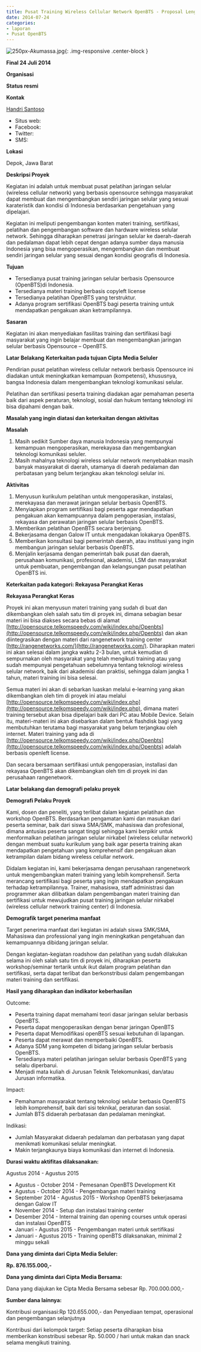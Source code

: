 ```yaml
---
title: Pusat Training Wireless Cellular Network OpenBTS - Proposal Lengkap
date: 2014-07-24
categories:
- laporan
- Pusat OpenBTS
---
```


![250px-Akumassa.jpg](/uploads/250px-Akumassa.jpg){: .img-responsive .center-block }

**Final 24 Juli 2014**

**Organisasi**

**Status resmi**

**Kontak**

  [Handri Santoso](http://wiki.ciptamedia.org/wiki/Handri_Santoso)
* Situs web: 
* Facebook: 
* Twitter: 
* SMS: 

**Lokasi**

Depok, Jawa Barat

**Deskripsi Proyek**

Kegiatan ini adalah untuk membuat pusat pelatihan jaringan selular (wireless cellular network) yang berbasis opensource sehingga masyarakat dapat membuat dan mengembangkan sendiri jaringan selular yang sesuai karateristik dan kondisi di Indonesia berdasarkan pengetahuan yang dipelajari.

Kegiatan ini meliputi pengembangan konten materi training, sertifikasi, pelatihan dan pengembangan software dan hardware wireless selular network. Sehingga diharapkan penetrasi jaringan selular ke daerah-daerah dan pedalaman dapat lebih cepat dengan adanya sumber daya manusia Indonesia yang bisa mengoperasikan, mengembangkan dan membuat sendiri jaringan selular yang sesuai dengan kondisi geografis di Indonesia.

**Tujuan**

* Tersedianya pusat training jaringan selular berbasis Opensource (OpenBTS)di Indonesia.
* Tersedianya materi training berbasis copyleft license
* Tersedianya pelatihan OpenBTS yang terstruktur.
* Adanya program sertifikasi OpenBTS bagi peserta training untuk mendapatkan pengakuan akan ketrampilannya.

**Sasaran**

Kegiatan ini akan menyediakan fasilitas training dan sertifikasi bagi masyarakat yang ingin belajar membuat dan mengembangkan jaringan selular berbasis Opensource – OpenBTS.

**Latar Belakang**
 **Keterkaitan pada tujuan Cipta Media Seluler**

Pendirian pusat pelatihan wireless cellular network berbasis Opensource ini diadakan untuk meningkatkan kemampuan (kompetensi), khususnya, bangsa Indonesia dalam mengembangkan teknologi komunikasi selular.

Pelatihan dan sertifikasi peserta training diadakan agar pemahaman peserta baik dari aspek peraturan, teknologi, sosial dan hukum tentang teknologi ini bisa dipahami dengan baik.

**Masalah yang ingin diatasi dan keterkaitan dengan aktivitas**

 **Masalah**

1. Masih sedikit Sumber daya manusia Indonesia yang mempunyai kemampuan mengoperasikan, merekayasa dan mengembangkan teknologi komunikasi seluler.
2. Masih mahalnya teknologi wireless selular network menyebabkan masih banyak masyarakat di daerah, utamanya di daerah pedalaman dan perbatasan yang belum terjangkau akan teknologi selular ini.
    
**Aktivitas**

1. Menyusun kurikulum pelatihan untuk mengoperasikan, instalasi, merekayasa dan merawat jaringan selular berbasis OpenBTS.
2. Menyiapkan program sertifikasi bagi peserta agar mendapatkan pengakuan akan kemampuannya dalam pengoperasian, instalasi, rekayasa dan perawatan jaringan selular berbasis OpenBTS.
3. Memberikan pelatihan OpenBTS secara berjenjang.
4. Bekerjasama dengan Galow IT untuk mengadakan lokakarya OpenBTS.
5. Memberikan konsultasi bagi pemerintah daerah, atau institusi yang ingin membangun jaringan selular berbasis OpenBTS.
6. Menjalin kerjasama dengan pemerintah baik pusat dan daerah, perusahaan komunikasi, profesional, akademisi, LSM dan masyarakat untuk pembuatan, pengembangan dan kelangsungan pusat pelatihan OpenBTS ini.
    
**Keterkaitan pada kategori: Rekayasa Perangkat Keras**
 
**Rekayasa Perangkat Keras**

Proyek ini akan menyusun materi training yang sudah di buat dan dikembangkan oleh salah satu tim di proyek ini, dimana sebagian besar materi ini bisa diakses secara bebas di alamat [http://opensource.telkomspeedy.com/wiki/index.php/Openbts](http://opensource.telkomspeedy.com/wiki/index.php/Openbts) dan akan diintegrasikan dengan materi dari rangenetwork training center [http://rangenetworks.com/](http://rangenetworks.com/). Diharapkan materi ini akan selesai dalam jangka waktu 2-3 bulan, untuk kemudian di sempurnakan oleh masyarakat yang telah mengikuti training atau yang sudah mempunyai pengetahuan sebelumnya tentang teknologi wireless selular network, baik dari akademisi dan praktisi, sehingga dalam jangka 1 tahun, materi training ini bisa selesai.

Semua materi ini akan di sebarkan luaskan melalui e-learning yang akan dikembangkan oleh tim di proyek ini atau melalui [http://opensource.telkomspeedy.com/wiki/index.php](http://opensource.telkomspeedy.com/wiki/index.php), dimana materi training tersebut akan bisa dipelajari baik dari PC atau Mobile Device. Selain itu, materi-materi ini akan disebarkan dalam bentuk flashdisk bagi yang membutuhkan terutama bagi masyarakat yang belum terjangkau oleh internet. Materi training yang ada di [http://opensource.telkomspeedy.com/wiki/index.php/Openbts](http://opensource.telkomspeedy.com/wiki/index.php/Openbts) adalah berbasis openleft license.

Dan secara bersamaan sertifikasi untuk pengoperasian, installasi dan rekayasa OpenBTS akan dikembangkan oleh tim di proyek ini dan perusahaan rangenetwork.

 **Latar belakang dan demografi pelaku proyek**
 
 **Demografi Pelaku Proyek**

Kami, dosen dan peneliti, yang terlibat dalam kegiatan pelatihan dan workshop OpenBTS. Berdasarkan pengamatan kami dan masukan dari peserta seminar, baik dari siswa SMA/SMK, mahasiswa dan profesional, dimana antusias peserta sangat tinggi sehingga kami berpikir untuk menformalkan pelatihan jaringan selular nirkabel (wireless celullar network) dengan membuat suatu kurikulum yang baik agar peserta training akan mendapatkan pengetahuan yang komprehensif dan pengakuan akan ketrampilan dalam bidang wireless celullar network.

Didalam kegiatan ini, kami bekerjasama dengan perusahaan rangenetwork untuk mengembangkan materi training yang lebih komprehensif. Serta merancang sertifikasi bagi peserta yang ingin mendapatkan pengakuan terhadap ketrampilannya. Trainer, mahasiswa, staff administrasi dan programmer akan dilibatkan dalam pengembangan materi training dan sertifikasi untuk mewujudkan pusat training jaringan selular nirkabel (wireless cellular network training center) di Indonesia. 
  
 **Demografik target penerima manfaat**

Target penerima manfaat dari kegiatan ini adalah siswa SMK/SMA, Mahasiswa dan professional yang ingin meningkatkan pengetahuan dan kemampuannya dibidang jaringan selular.

Dengan kegiatan-kegiatan roadshow dan pelatihan yang sudah dilakukan selama ini oleh salah satu tim di proyek ini, diharapkan peserta workshop/seminar tertarik untuk ikut dalam program pelatihan dan sertifikasi, serta dapat terlibat dan berkonstribusi dalam pengembangan materi training dan sertifikasi. 
  
 **Hasil yang diharapkan dan indikator keberhasilan**

Outcome:

* Peserta training dapat memahami teori dasar jaringan selular berbasis OpenBTS.
* Peserta dapat mengoperasikan dengan benar jaringan OpenBTS
* Peserta dapat Memodifikasi openBTS sesuai kebutuhan di lapangan.
* Peserta dapat merawat dan memperbaiki OpenBTS.
* Adanya SDM yang kompeten di bidang jaringan selular berbasis OpenBTS.
* Tersedianya materi pelatihan jaringan selular berbasis OpenBTS yang selalu diperbarui.
* Menjadi mata kuliah di Jurusan Teknik Telekomunikasi, dan/atau Jurusan informatika.

Impact:

* Pemahaman masyarakat tentang teknologi selular berbasis OpenBTS lebih komprehensif, baik dari sisi teknikal, peraturan dan sosial.
* Jumlah BTS didaerah perbatasan dan pedalaman meningkat.

Indikasi:

* Jumlah Masyarakat didaerah pedalaman dan perbatasan yang dapat menikmati komunikasi selular meningkat.
* Makin terjangkaunya biaya komunikasi dan internet di Indonesia.
  
**Durasi waktu aktifitas dilaksanakan:**

Agustus 2014 - Agustus 2015

* Agustus - October 2014 - Pemesanan OpenBTS Development Kit
* Agustus - October 2014 - Pengembangan materi training
* September 2014 - Agustus 2015 - Workshop OpenBTS bekerjasama dengan Galow IT
* November 2014 - Setup dan instalasi training center
* Desember 2014 - Internal training dan opening courses untuk operasi dan instalasi OpenBTS
* Januari - Agustus 2015 - Pengembangan materi untuk sertifikasi
* Januari - Agustus 2015 - Training openBTS dilaksanakan, minimal 2 minggu sekali  

**Dana yang diminta dari Cipta Media Seluler:**
  
**Rp. 876.155.000,-**

**Dana yang diminta dari Cipta Media Bersama:**

Dana yang diajukan ke Cipta Media Bersama sebesar Rp. 700.000.000,-

**Sumber dana lainnya:**

Kontribusi organisasi:Rp 120.655.000,- dan Penyediaan tempat, operasional dan pengembangan selanjutnya

Kontribusi dari kelompok target: Setiap peserta diharapkan bisa memberikan konstribusi sebesar Rp. 50.000 / hari untuk makan dan snack selama mengikuti training.

 
